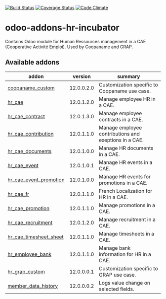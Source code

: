 [![Build Status](https://travis-ci.org/odoo-cae/odoo-addons-hr-incubator.svg?branch=12.0)](https://travis-ci.org/odoo-cae/odoo-addons-hr-incubator?branch=12.0)
[![Coverage Status](https://coveralls.io/repos/github/odoo-cae/odoo-addons-hr-incubator/badge.svg?branch=12.0)](https://coveralls.io/github/odoo-cae/odoo-addons-hr-incubator?branch=12.0)
[![Code Climate](https://codeclimate.com/github/odoo-cae/odoo-addons-hr-incubator/badges/gpa.svg)](https://codeclimate.com/github/odoo-cae/odoo-addons-hr-incubator)



# odoo-addons-hr-incubator

Contains Odoo module for Human Ressources management in a CAE (Cooperative Activité Emploi). Used by Coopaname and GRAP.

[//]: # (addons)

Available addons
----------------
addon | version | summary
--- | --- | ---
[coopaname_custom](coopaname_custom/) | 12.0.0.2.0 | Customization specific to Coopaname use case.
[hr_cae](hr_cae/) | 12.0.1.2.0 | Manage employee HR in a CAE.
[hr_cae_contract](hr_cae_contract/) | 12.0.1.3.0 | Manage employee contracts in a CAE.
[hr_cae_contribution](hr_cae_contribution/) | 12.0.1.1.0 | Manage employee contributions and exeptions in a CAE.
[hr_cae_documents](hr_cae_documents/) | 12.0.1.0.0 | Manage HR documents in a CAE.
[hr_cae_event](hr_cae_event/) | 12.0.1.0.1 | Manage HR events in a CAE.
[hr_cae_event_promotion](hr_cae_event_promotion/) | 12.0.1.0.0 | Manage HR events for promotions in a CAE.
[hr_cae_fr](hr_cae_fr/) | 12.0.1.1.0 | French Localization for HR in a CAE.
[hr_cae_promotion](hr_cae_promotion/) | 12.0.1.1.0 | Manage promotions in a CAE.
[hr_cae_recruitment](hr_cae_recruitment/) | 12.0.1.2.0 | Manage recruitment in a CAE.
[hr_cae_timesheet_sheet](hr_cae_timesheet_sheet/) | 12.0.1.1.0 | Manage timesheets in a CAE.
[hr_employee_bank](hr_employee_bank/) | 12.0.1.1.0 | Manage bank information for HR in a CAE.
[hr_grap_custom](hr_grap_custom/) | 12.0.0.0.1 | Customization specific to GRAP use case.
[member_data_history](member_data_history/) | 12.0.0.0.2 | Logs value change on selected fields.

[//]: # (end addons)
